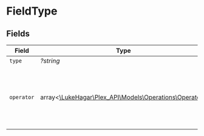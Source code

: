 # FieldType


## Fields

| Field                                                                                        | Type                                                                                         | Required                                                                                     | Description                                                                                  | Example                                                                                      |
| -------------------------------------------------------------------------------------------- | -------------------------------------------------------------------------------------------- | -------------------------------------------------------------------------------------------- | -------------------------------------------------------------------------------------------- | -------------------------------------------------------------------------------------------- |
| `type`                                                                                       | *?string*                                                                                    | :heavy_minus_sign:                                                                           | N/A                                                                                          | resolution                                                                                   |
| `operator`                                                                                   | array<[\LukeHagar\Plex_API\Models\Operations\Operator](../../Models/Operations/Operator.md)> | :heavy_minus_sign:                                                                           | N/A                                                                                          | [<br/>{<br/>"key": "=",<br/>"title": "is"<br/>}<br/>]                                        |